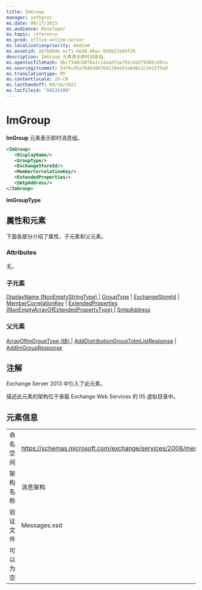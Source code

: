 ```yaml
---
title: ImGroup
manager: sethgros
ms.date: 09/17/2015
ms.audience: Developer
ms.topic: reference
ms.prod: office-online-server
ms.localizationpriority: medium
ms.assetid: ab7b884e-ecf1-4e58-86ec-856b13a95f2b
description: ImGroup 元素表示即时消息组。
ms.openlocfilehash: 6bcf3a8c587ba1c14aadfaa792cbd2f9405c69ce
ms.sourcegitcommit: 54f6cd5a704b36b76d110ee53a6d6c1c3e15f5a9
ms.translationtype: MT
ms.contentlocale: zh-CN
ms.lasthandoff: 09/24/2021
ms.locfileid: "59533109"
---
```

# <a name="imgroup"></a>ImGroup

**ImGroup** 元素表示即时消息组。 
  
```XML
<ImGroup>
   <DisplayName/>
   <GroupType/>
   <ExchangeStoreId/>
   <MemberCorrelationKey/>
   <ExtendedProperties/>
   <SmtpAddress/>
</ImGroup>
```

 **ImGroupType**
## <a name="attributes-and-elements"></a>属性和元素

下面各部分介绍了属性、子元素和父元素。
  
### <a name="attributes"></a>Attributes

无。
  
### <a name="child-elements"></a>子元素

[DisplayName (NonEmptyStringType) ](displayname-nonemptystringtype.md)  | [GroupType](grouptype.md)  | [ExchangeStoreId](exchangestoreid.md)  | [MemberCorrelationKey](membercorrelationkey.md)  | [ExtendedProperties (NonEmptyArrayOfExtendedPropertyType) ](extendedproperties-nonemptyarrayofextendedpropertytype.md)  | [SmtpAddress](smtpaddress.md)
  
### <a name="parent-elements"></a>父元素

[ArrayOfImGroupType (组) ](groups-arrayofimgrouptype.md)  | [AddDistributionGroupToImListResponse](adddistributiongrouptoimlistresponse.md)  | [AddImGroupResponse](addimgroupresponse.md)
  
## <a name="remarks"></a>注解

Exchange Server 2013 中引入了此元素。
  
描述此元素的架构位于承载 Exchange Web Services 的 IIS 虚拟目录中。
  
## <a name="element-information"></a>元素信息

|||
|:-----|:-----|
|命名空间  <br/> |https://schemas.microsoft.com/exchange/services/2006/messages  <br/> |
|架构名称  <br/> |消息架构  <br/> |
|验证文件  <br/> |Messages.xsd  <br/> |
|可以为空  <br/> ||
   

